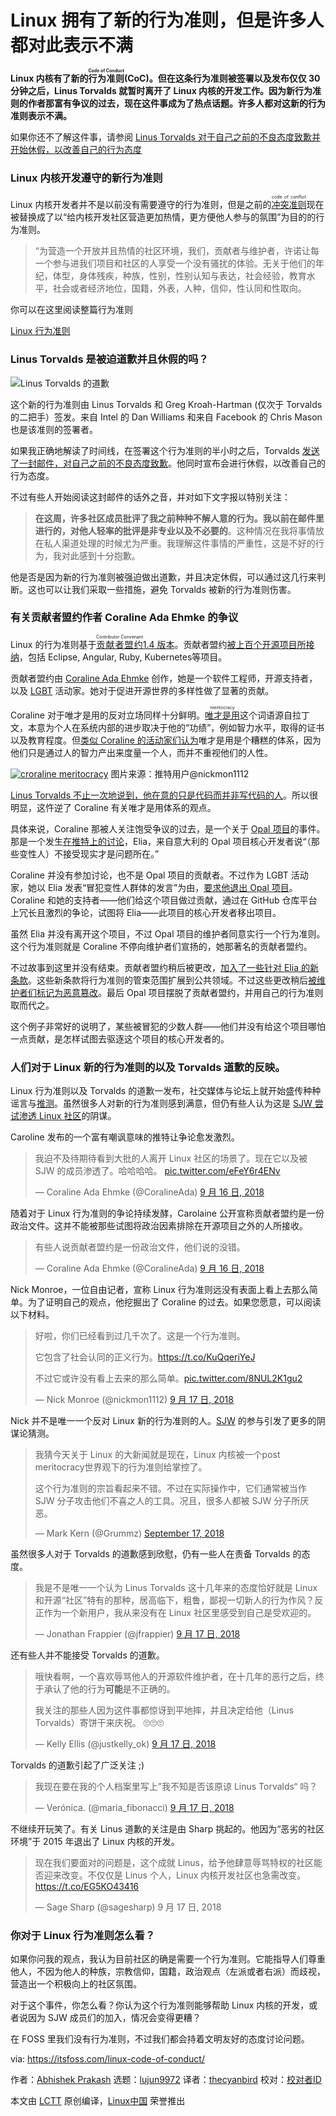 Linux 拥有了新的行为准则，但是许多人都对此表示不满
=====

**Linux 内核有了新的<ruby>行为准则<rt>Code of Conduct</rt></ruby>(CoC)。但在这条行为准则被签署以及发布仅仅 30 分钟之后，Linus Torvalds 就暂时离开了 Linux 内核的开发工作。因为新行为准则的作者那富有争议的过去，现在这件事成为了热点话题。许多人都对这新的行为准则表示不满。**

如果你还不了解这件事，请参阅 [Linus Torvalds 对于自己之前的不良态度致歉并开始休假，以改善自己的行为态度][1] 

### Linux 内核开发遵守的新行为准则

Linux 内核开发者并不是以前没有需要遵守的行为准则，但是之前的[<ruby>冲突准则<rt>code of conflict</rt></ruby>][2]现在被替换成了以“给内核开发社区营造更加热情，更方便他人参与的氛围”为目的的行为准则。

>“为营造一个开放并且热情的社区环境，我们，贡献者与维护者，许诺让每一个参与进我们项目和社区的人享受一个没有骚扰的体验。无关于他们的年纪，体型，身体残疾，种族，性别，性别认知与表达，社会经验，教育水平，社会或者经济地位，国籍，外表，人种，信仰，性认同和性取向。

你可以在这里阅读整篇行为准则

[Linux 行为准则][33]

### Linus Torvalds 是被迫道歉并且休假的吗？

![Linus Torvalds 的道歉][3]

这个新的行为准则由 Linus Torvalds 和 Greg Kroah-Hartman (仅次于 Torvalds 的二把手）签发。来自 Intel 的 Dan Williams 和来自 Facebook 的 Chris Mason 也是该准则的签署者。

如果我正确地解读了时间线，在签署这个行为准则的半小时之后，Torvalds [发送了一封邮件，对自己之前的不良态度致歉][4]。他同时宣布会进行休假，以改善自己的行为态度。

不过有些人开始阅读这封邮件的话外之音，并对如下文字报以特别关注：

>**在这周，许多社区成员批评了我之前种种不解人意的行为。我以前在邮件里进行的，对他人轻率的批评是非专业以及不必要的**。这种情况在我将事情放在私人渠道处理的时候尤为严重。我理解这件事情的严重性，这是不好的行为，我对此感到十分抱歉。

他是否是因为新的行为准则被强迫做出道歉，并且决定休假，可以通过这几行来判断。这也可以让我们采取一些措施，避免 Torvalds 被新的行为准则伤害。

### 有关贡献者盟约作者 Coraline Ada Ehmke 的争议

Linux 的行为准则基于[<ruby>贡献者盟约<rt>Contributor Convenant</rt></ruby>1.4 版本][5]。贡献者盟约[被上百个开源项目所接纳][6]，包括 Eclipse, Angular, Ruby, Kubernetes等项目。

贡献者盟约由 [Coraline Ada Ehmke][7] 创作，她是一个软件工程师，开源支持者，以及 [LGBT][8] 活动家。她对于促进开源世界的多样性做了显著的贡献。

Coraline 对于唯才是用的反对立场同样十分鲜明。[<ruby>唯才是用<rt>meritocracy</rt></ruby>][9]这个词语源自拉丁文，本意为个人在系统内部的进步取决于他的“功绩”，例如智力水平，取得的证书以及教育程度。但[类似 Coraline 的活动家们认为][10]唯才是用是个糟糕的体系，因为他们只是通过人的智力产出来度量一个人，而并不重视他们的人性。

[![croraline meritocracy][11]][12]
图片来源：推特用户@nickmon1112

[Linus Torvalds 不止一次地说到，他在意的只是代码而并非写代码的人][13]。所以很明显，这忤逆了 Coraline 有关唯才是用体系的观点。

具体来说，Coraline 那被人关注饱受争议的过去，是一个关于 [Opal 项目][14]的事件。那是一个发生[在推特上的讨论][15]，Elia，来自意大利的 Opal 项目核心开发者说“（那些变性人）不接受现实才是问题所在。”

Coraline 并没有参加讨论，也不是 Opal 项目的贡献者。不过作为 LGBT 活动家，她以 Elia 发表“冒犯变性人群体的发言”为由，[要求他退出 Opal 项目][16]。 Coraline 和她的支持者——他们给这个项目做过贡献，通过在 GitHub 仓库平台上冗长且激烈的争论，试图将 Elia——此项目的核心开发者移出项目。

虽然 Elia 并没有离开这个项目，不过 Opal 项目的维护者同意实行一个行为准则。这个行为准则就是 Coraline 不停向维护者们宣扬的，她那著名的贡献者盟约。

不过故事到这里并没有结束。贡献者盟约稍后被更改，[加入了一些针对 Elia 的新条款][17]。这些新条款将行为准则的管束范围扩展到公共领域。不过这些更改稍后[被维护者们标记为恶意篡改][18]。最后 Opal 项目摆脱了贡献者盟约，并用自己的行为准则取而代之。

这个例子非常好的说明了，某些被冒犯的少数人群——他们并没有给这个项目哪怕一点贡献，是怎样试图去驱逐这个项目的核心开发者的。

### 人们对于 Linux 新的行为准则的以及 Torvalds 道歉的反映。

Linux 行为准则以及 Torvalds 的道歉一发布，社交媒体与论坛上就开始盛传种种谣言与[推测][19]。虽然很多人对新的行为准则感到满意，但仍有些人认为这是 [SJW 尝试渗透 Linux 社区][20]的阴谋。

Caroline 发布的一个富有嘲讽意味的推特让争论愈发激烈。

>我迫不及待期待看到大批的人离开 Linux 社区的场景了。现在它以及被 SJW 的成员渗透了。哈哈哈哈。
[pic.twitter.com/eFeY6r4ENv][21]
>
>— Coraline Ada Ehmke (@CoralineAda) [9 月 16 日, 2018][22]

随着对于 Linux 行为准则的争论持续发酵，Carolaine 公开宣称贡献者盟约是一份政治文件。这并不能被那些试图将政治因素排除在开源项目之外的人所接收。

>有些人说贡献者盟约是一份政治文件，他们说的没错。
>
>— Coraline Ada Ehmke (@CoralineAda) [9 月 16 日, 2018][23]

Nick Monroe，一位自由记者，宣称 Linux 行为准则远没有表面上看上去那么简单。为了证明自己的观点，他挖掘出了 Coraline 的过去。如果您愿意，可以阅读以下材料。

>好啦，你们已经看到过几千次了。这是一个行为准则。
>
>它包含了社会认同的正义行为。<https://t.co/KuQqeriYeJ>
>
>不过它或许没有看上去来的那么简单。[pic.twitter.com/8NUL2K1gu2][24]
>
>— Nick Monroe (@nickmon1112) [9 月 17 日, 2018][25]

Nick 并不是唯一一个反对 Linux 新的行为准则的人。[SJW][26] 的参与引发了更多的阴谋论猜测。

>我猜今天关于 Linux 的大新闻就是现在，Linux 内核被一个post meritocracy世界观下的行为准则给掌控了。
>
>这个行为准则的宗旨看起来不错。不过在实际操作中，它们通常被当作 SJW 分子攻击他们不喜之人的工具。况且，很多人都被 SJW 分子所厌恶。
>
> — Mark Kern (@Grummz) [September 17, 2018][27]

虽然很多人对于 Torvalds 的道歉感到欣慰，仍有一些人在责备 Torvalds 的态度。

>我是不是唯一一个认为 Linus Torvalds 这十几年来的态度恰好就是 Linux 和开源“社区”特有的那种，居高临下，粗鲁，鄙视一切新人的行为作风？反正作为一个新用户，我从来没有在 Linux 社区里感受到自己是受欢迎的。
>
>— Jonathan Frappier (@jfrappier) [9 月 17 日, 2018][28]

还有些人并不能接受 Torvalds 的道歉。

>哦快看啊，一个喜欢辱骂他人的开源软件维护者，在十几年的恶行之后，终于承认了他的行为**可能**是不正确的。
>
>我关注的那些人因为这件事都惊讶到平地摔，并且决定给他（Linus Torvalds）寄饼干来庆祝。 🙄🙄🙄
>
>— Kelly Ellis (@justkelly_ok) [9 月 17 日, 2018][29]

Torvalds 的道歉引起了广泛关注 ;)

>我现在要在我的个人档案里写上”我不知是否该原谅 Linus Torvalds“ 吗？
>
>— Verónica. (@maria_fibonacci) [9 月 17 日, 2018][30]

不继续开玩笑了。有关 Linus 道歉的关注是由 Sharp 挑起的。他因为“恶劣的社区环境”于 2015 年退出了 Linux 内核的开发。

>现在我们要面对的问题是，这个成就 Linus，给予他肆意辱骂特权的社区能否迎来改变。不仅仅是 Linus 个人，Linux 内核开发社区也急需改变。<https://t.co/EG5KO43416>
>
>— Sage Sharp (@sagesharp) 9 月 17 日, 2018

### 你对于 Linux 行为准则怎么看？

如果你问我的观点，我认为目前社区的确是需要一个行为准则。它能指导人们尊重他人，不因为他人的种族，宗教信仰，国籍，政治观点（左派或者右派）而歧视，营造出一个积极向上的社区氛围。

对于这个事件，你怎么看？你认为这个行为准则能够帮助 Linux 内核的开发，或者说因为 SJW 成员们的加入，情况会变得更糟？

在 FOSS 里我们没有行为准则，不过我们都会持着文明友好的态度讨论问题。

 via: https://itsfoss.com/linux-code-of-conduct/
 
 作者：[Abhishek Prakash][a]
 选题：[lujun9972](https://github.com/lujun9972)
 译者：[thecyanbird](https://github.com/thecyanbird)
 校对：[校对者ID](https://github.com/校对者ID)
 
 本文由 [LCTT](https://github.com/LCTT/TranslateProject) 原创编译，[Linux中国](https://linux.cn/) 荣誉推出
 
 [a]: https://itsfoss.com/author/abhishek/
 [1]: https://itsfoss.com/torvalds-takes-a-break-from-linux/
 [2]: https://git.kernel.org/pub/scm/linux/kernel/git/torvalds/linux.git/tree/Documentation/CodeOfConflict?id=ddbd2b7ad99a418c60397901a0f3c997d030c65e
 [3]: https://4bds6hergc-flywheel.netdna-ssl.com/wp-content/uploads/2018/09/linus-torvalds-apologizes.jpeg
 [4]: https://lkml.org/lkml/2018/9/16/167
 [5]: https://www.contributor-covenant.org/version/1/4/code-of-conduct.html
 [6]: https://www.contributor-covenant.org/adopters
 [7]: https://en.wikipedia.org/wiki/Coraline_Ada_Ehmke
 [8]: https://en.wikipedia.org/wiki/LGBT
 [9]: https://en.wikipedia.org/wiki/Meritocracy
 [10]: https://modelviewculture.com/pieces/the-dehumanizing-myth-of-the-meritocracy
 [11]: https://4bds6hergc-flywheel.netdna-ssl.com/wp-content/uploads/2018/09/croraline-meritocracy.jpg
 [12]: https://pbs.twimg.com/media/DnTTfi7XoAAdk08.jpg
 [13]: https://arstechnica.com/information-technology/2015/01/linus-torvalds-on-why-he-isnt-nice-i-dont-care-about-you/
 [14]: https://opalrb.com/
 [15]: https://twitter.com/krainboltgreene/status/611569515315507200
 [16]: https://github.com/opal/opal/issues/941
 [17]: https://github.com/opal/opal/pull/948/commits/817321e27eccfffb3841f663815c17eecb8ef061#diff-a1ee87dafebc22cbd96979f1b2b7e837R11
 [18]: https://github.com/opal/opal/pull/948#issuecomment-113486020
 [19]: https://www.reddit.com/r/linux/comments/9go8cp/linus_torvalds_daughter_has_signed_the/
 [20]: https://snew.github.io/r/linux/comments/9ghrrj/linuxs_new_coc_is_a_piece_of_shit/
 [21]: https://t.co/eFeY6r4ENv
 [22]: https://twitter.com/CoralineAda/status/1041441155874009093?ref_src=twsrc%5Etfw
 [23]: https://twitter.com/CoralineAda/status/1041465346656530432?ref_src=twsrc%5Etfw
 [24]: https://t.co/8NUL2K1gu2
 [25]: https://twitter.com/nickmon1112/status/1041668315947708416?ref_src=twsrc%5Etfw
 [26]: https://www.urbandictionary.com/define.php?term=SJW
 [27]: https://twitter.com/Grummz/status/1041524170331287552?ref_src=twsrc%5Etfw
 [28]: https://twitter.com/jfrappier/status/1041486055038492674?ref_src=twsrc%5Etfw
 [29]: https://twitter.com/justkelly_ok/status/1041522269002985473?ref_src=twsrc%5Etfw
 [30]: https://twitter.com/maria_fibonacci/status/1041538148121997313?ref_src=twsrc%5Etfw
 [31]: https://www.networkworld.com/article/2988850/opensource-subnet/linux-kernel-dev-sarah-sharp-quits-citing-brutal-communications-style.html
 [32]: https://twitter.com/_sagesharp_/status/1041480963287539712?ref_src=twsrc%5Etfw
[33]: https://git.kernel.org/pub/scm/linux/kernel/git/torvalds/linux.git/commit/?id=8a104f8b5867c682d994ffa7a74093c54469c11f
